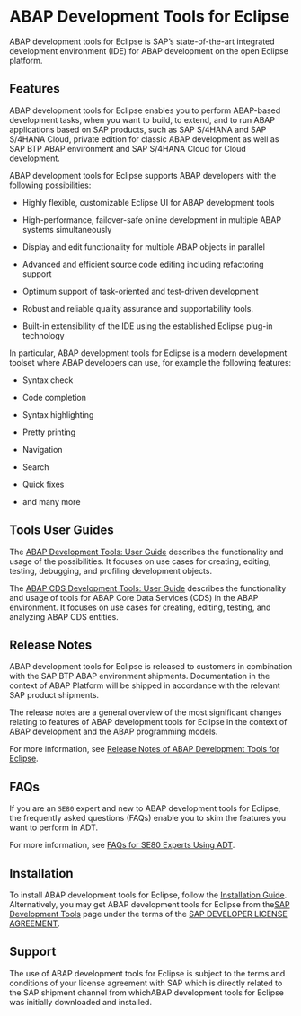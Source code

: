 <!-- loio54dd7126d5b74efeb7a21f6b0bfe5f1a -->

# ABAP Development Tools for Eclipse

ABAP development tools for Eclipse is SAP’s state-of-the-art integrated development environment \(IDE\) for ABAP development on the open Eclipse platform.



## Features

ABAP development tools for Eclipse enables you to perform ABAP-based development tasks, when you want to build, to extend, and to run ABAP applications based on SAP products, such as SAP S/4HANA and SAP S/4HANA Cloud, private edition for classic ABAP development as well as SAP BTP ABAP environment and SAP S/4HANA Cloud for Cloud development.

ABAP development tools for Eclipse supports ABAP developers with the following possibilities:

-   Highly flexible, customizable Eclipse UI for ABAP development tools

-   High-performance, failover-safe online development in multiple ABAP systems simultaneously

-   Display and edit functionality for multiple ABAP objects in parallel

-   Advanced and efficient source code editing including refactoring support

-   Optimum support of task-oriented and test-driven development

-   Robust and reliable quality assurance and supportability tools.

-   Built-in extensibility of the IDE using the established Eclipse plug-in technology


In particular, ABAP development tools for Eclipse is a modern development toolset where ABAP developers can use, for example the following features:

-   Syntax check

-   Code completion

-   Syntax highlighting

-   Pretty printing

-   Navigation

-   Search

-   Quick fixes

-   and many more




<a name="loio54dd7126d5b74efeb7a21f6b0bfe5f1a__section_k2h_hhy_gxb"/>

## Tools User Guides

The [ABAP Development Tools: User Guide](https://help.sap.com/docs/abap-cloud/abap-development-tools-user-guide/about-abap-development-tools-user-guide?version=sap_btp) describes the functionality and usage of the possibilities. It focuses on use cases for creating, editing, testing, debugging, and profiling development objects.

The [ABAP CDS Development Tools: User Guide](https://help.sap.com/docs/abap-cloud/abap-cds-tools-user-guide/about-abap-cds-development-tools-user-guide?version=sap_btp) describes the functionality and usage of tools for ABAP Core Data Services \(CDS\) in the ABAP environment. It focuses on use cases for creating, editing, testing, and analyzing ABAP CDS entities.



<a name="loio54dd7126d5b74efeb7a21f6b0bfe5f1a__section_u2q_wh3_hxb"/>

## Release Notes

ABAP development tools for Eclipse is released to customers in combination with the SAP BTP ABAP environment shipments. Documentation in the context of ABAP Platform will be shipped in accordance with the relevant SAP product shipments.

The release notes are a general overview of the most significant changes relating to features of ABAP development tools for Eclipse in the context of ABAP development and the ABAP programming models.

For more information, see [Release Notes of ABAP Development Tools for Eclipse](https://help.sap.com/docs/abap-cloud/abap-development-tools-for-eclipse-release-notes/release-notes-of-abap-development-tools-for-eclipse?version=sap_btp).



<a name="loio54dd7126d5b74efeb7a21f6b0bfe5f1a__section_kc5_5rh_3xb"/>

## FAQs

If you are an `SE80` expert and new to ABAP development tools for Eclipse, the frequently asked questions \(FAQs\) enable you to skim the features you want to perform in ADT.

For more information, see [FAQs for SE80 Experts Using ADT](https://help.sap.com/docs/ABAP_PLATFORM_NEW/c238d694b825421f940829321ffa326a/bd5c5b75eeab4b7892eff1e1abce7485.html).



## Installation

To install ABAP development tools for Eclipse, follow the [Installation Guide](https://help.sap.com/doc/2e9cf4a457d84c7a81f33d8c3fdd9694/LATEST/en-US/inst_guide_abap_development_tools.pdf). Alternatively, you may get ABAP development tools for Eclipse from the[SAP Development Tools](https://tools.hana.ondemand.com/#abap) page under the terms of the [SAP DEVELOPER LICENSE AGREEMENT](https://tools.hana.ondemand.com/developer-license-3_1.txt).



## Support

The use of ABAP development tools for Eclipse is subject to the terms and conditions of your license agreement with SAP which is directly related to the SAP shipment channel from whichABAP development tools for Eclipse was initially downloaded and installed.

